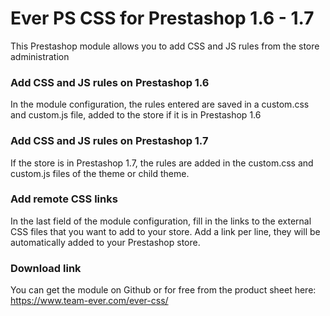 # Ever PS CSS for Prestashop 1.6 - 1.7 #

This Prestashop module allows you to add CSS and JS rules from the store administration

### Add CSS and JS rules on Prestashop 1.6 ###

In the module configuration, the rules entered are saved in a custom.css and custom.js file, added to the store if it is in Prestashop 1.6

### Add CSS and JS rules on Prestashop 1.7 ###

If the store is in Prestashop 1.7, the rules are added in the custom.css and custom.js files of the theme or child theme.

### Add remote CSS links ###

In the last field of the module configuration, fill in the links to the external CSS files that you want to add to your store.
Add a link per line, they will be automatically added to your Prestashop store.

### Download link ###

You can get the module on Github or for free from the product sheet here:
https://www.team-ever.com/ever-css/